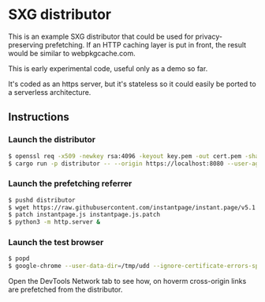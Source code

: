 # SXG distributor

This is an example SXG distributor that could be used for privacy-preserving
prefetching. If an HTTP caching layer is put in front, the result would be
similar to webpkgcache.com.

This is early experimental code, useful only as a demo so far.

It's coded as an https server, but it's stateless so it could easily be ported
to a serverless architecture.

## Instructions

### Launch the distributor
```bash
$ openssl req -x509 -newkey rsa:4096 -keyout key.pem -out cert.pem -sha256 -days 365 -nodes -subj '/CN=localhost'
$ cargo run -p distributor -- --origin https://localhost:8080 --user-agent Test --cert cert.pem --key key.pem &
```

### Launch the prefetching referrer
```bash
$ pushd distributor
$ wget https://raw.githubusercontent.com/instantpage/instant.page/v5.1.1/instantpage.js
$ patch instantpage.js instantpage.js.patch
$ python3 -m http.server &
```

### Launch the test browser
```bash
$ popd
$ google-chrome --user-data-dir=/tmp/udd --ignore-certificate-errors-spki-list=$(openssl x509 -pubkey -noout -in cert.pem | openssl pkey -pubin -outform der | openssl dgst -sha256 -binary | base64) http://localhost:8000/example.html &
```

Open the DevTools Network tab to see how, on hoverm cross-origin links are prefetched from the distributor.
